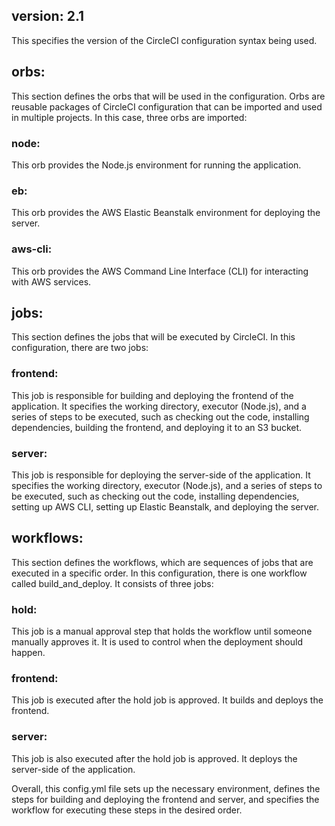 

## version: 2.1
This specifies the version of the CircleCI configuration syntax being used.

## orbs: 
This section defines the orbs that will be used in the configuration. Orbs are reusable packages of CircleCI configuration that can be imported and used in multiple projects. In this case, three orbs are imported:
        
### node: 
This orb provides the Node.js environment for running the application.
### eb: 
This orb provides the AWS Elastic Beanstalk environment for deploying the server.
### aws-cli: 
This orb provides the AWS Command Line Interface (CLI) for interacting with AWS services.

## jobs: 
This section defines the jobs that will be executed by CircleCI. In this configuration, there are two jobs:

### frontend: 
This job is responsible for building and deploying the frontend of the application. It specifies the working directory, executor (Node.js), and a series of steps to be executed, such as checking out the code, installing dependencies, building the frontend, and deploying it to an S3 bucket.
### server: 
This job is responsible for deploying the server-side of the application. It specifies the working directory, executor (Node.js), and a series of steps to be executed, such as checking out the code, installing dependencies, setting up AWS CLI, setting up Elastic Beanstalk, and deploying the server.

## workflows: 
This section defines the workflows, which are sequences of jobs that are executed in a specific order. In this configuration, there is one workflow called build_and_deploy. It consists of three jobs:
### hold: 
This job is a manual approval step that holds the workflow until someone manually approves it. It is used to control when the deployment should happen.
### frontend: 
This job is executed after the hold job is approved. It builds and deploys the frontend.
### server: 
This job is also executed after the hold job is approved. It deploys the server-side of the application.

Overall, this config.yml file sets up the necessary environment, defines the steps for building and deploying the frontend and server, and specifies the workflow for executing these steps in the desired order.